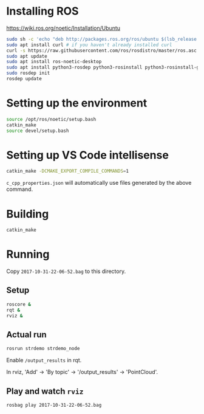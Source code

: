 # Installing ROS

https://wiki.ros.org/noetic/Installation/Ubuntu

```sh
sudo sh -c 'echo "deb http://packages.ros.org/ros/ubuntu $(lsb_release -sc) main" > /etc/apt/sources.list.d/ros-latest.list'
sudo apt install curl # if you haven't already installed curl
curl -s https://raw.githubusercontent.com/ros/rosdistro/master/ros.asc | sudo apt-key add -
sudo apt update
sudo apt install ros-noetic-desktop
sudo apt install python3-rosdep python3-rosinstall python3-rosinstall-generator python3-wstool build-essential
sudo rosdep init
rosdep update
```

# Setting up the environment

```bash
source /opt/ros/noetic/setup.bash
catkin_make
source devel/setup.bash
```

# Setting up VS Code intellisense

```sh
catkin_make -DCMAKE_EXPORT_COMPILE_COMMANDS=1
```

`c_cpp_properties.json` will automatically use files generated by the above command.

# Building

```sh
catkin_make
```

# Running

Copy `2017-10-31-22-06-52.bag` to this directory.

## Setup

```sh
roscore &
rqt &
rviz &
```

## Actual run

```sh
rosrun strdemo strdemo_node
```

Enable `/output_results` in rqt.

In rviz, 'Add' &rarr; 'By topic' &rarr; '/output_results' &rarr; 'PointCloud'.

## Play and watch `rviz`

```sh
rosbag play 2017-10-31-22-06-52.bag
```
